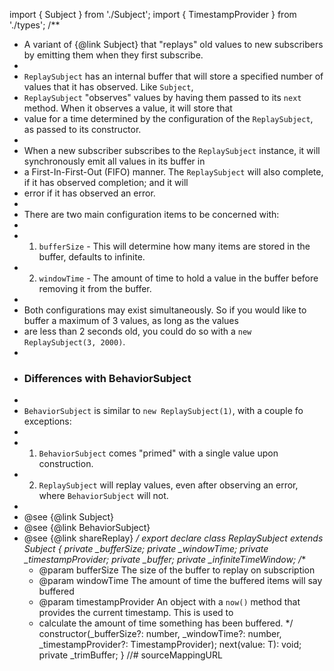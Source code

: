 import { Subject } from './Subject';
import { TimestampProvider } from './types';
/**
 * A variant of {@link Subject} that "replays" old values to new subscribers by emitting them when they first subscribe.
 *
 * `ReplaySubject` has an internal buffer that will store a specified number of values that it has observed. Like `Subject`,
 * `ReplaySubject` "observes" values by having them passed to its `next` method. When it observes a value, it will store that
 * value for a time determined by the configuration of the `ReplaySubject`, as passed to its constructor.
 *
 * When a new subscriber subscribes to the `ReplaySubject` instance, it will synchronously emit all values in its buffer in
 * a First-In-First-Out (FIFO) manner. The `ReplaySubject` will also complete, if it has observed completion; and it will
 * error if it has observed an error.
 *
 * There are two main configuration items to be concerned with:
 *
 * 1. `bufferSize` - This will determine how many items are stored in the buffer, defaults to infinite.
 * 2. `windowTime` - The amount of time to hold a value in the buffer before removing it from the buffer.
 *
 * Both configurations may exist simultaneously. So if you would like to buffer a maximum of 3 values, as long as the values
 * are less than 2 seconds old, you could do so with a `new ReplaySubject(3, 2000)`.
 *
 * ### Differences with BehaviorSubject
 *
 * `BehaviorSubject` is similar to `new ReplaySubject(1)`, with a couple fo exceptions:
 *
 * 1. `BehaviorSubject` comes "primed" with a single value upon construction.
 * 2. `ReplaySubject` will replay values, even after observing an error, where `BehaviorSubject` will not.
 *
 * @see {@link Subject}
 * @see {@link BehaviorSubject}
 * @see {@link shareReplay}
 */
export declare class ReplaySubject<T> extends Subject<T> {
    private _bufferSize;
    private _windowTime;
    private _timestampProvider;
    private _buffer;
    private _infiniteTimeWindow;
    /**
     * @param bufferSize The size of the buffer to replay on subscription
     * @param windowTime The amount of time the buffered items will say buffered
     * @param timestampProvider An object with a `now()` method that provides the current timestamp. This is used to
     * calculate the amount of time something has been buffered.
     */
    constructor(_bufferSize?: number, _windowTime?: number, _timestampProvider?: TimestampProvider);
    next(value: T): void;
    private _trimBuffer;
}
//# sourceMappingURL